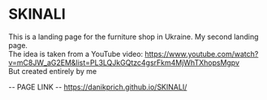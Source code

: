 # SKINALI
This is a landing page for the furniture shop in Ukraine. My second landing page. <br>
The idea is taken from a YouTube video: https://www.youtube.com/watch?v=mC8JW_aG2EM&list=PL3LQJkGQtzc4gsrFkm4MjWhTXhopsMgpv <br>
But created entirely by me 

-- PAGE LINK --
https://danikprich.github.io/SKINALI/
